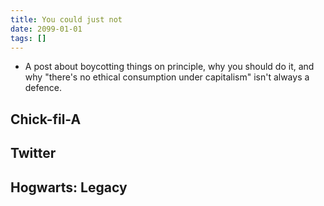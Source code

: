 ```yaml
---
title: You could just not
date: 2099-01-01
tags: []
---
```


- A post about boycotting things on principle, why you should do it, and why "there's no ethical consumption under capitalism" isn't always a defence.

## Chick-fil-A

## Twitter

## Hogwarts: Legacy
